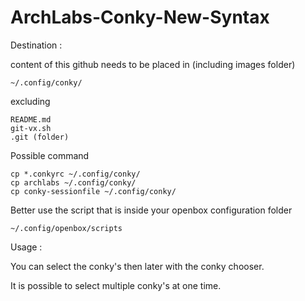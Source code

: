 # ArchLabs-Conky-New-Syntax

Destination : 

content of this github needs to be placed in  (including images folder)

	~/.config/conky/

excluding 

	README.md
	git-vx.sh
	.git (folder)

Possible command

	cp *.conkyrc ~/.config/conky/
	cp archlabs ~/.config/conky/
	cp conky-sessionfile ~/.config/conky/


Better use the script that is inside your openbox configuration folder

	~/.config/openbox/scripts

Usage : 

You can select the conky's then later with the conky chooser.

It is possible to select multiple conky's at one time.

